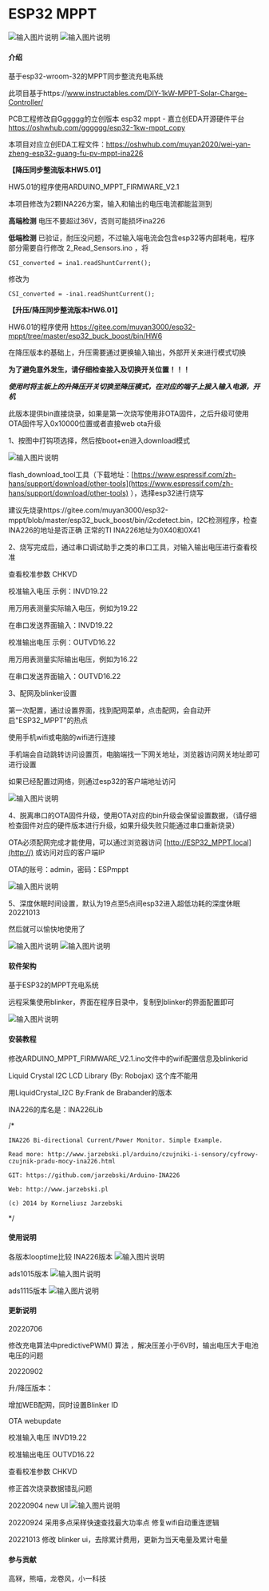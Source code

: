 # ESP32 MPPT
![输入图片说明](%E5%BE%AE%E4%BF%A1%E5%9B%BE%E7%89%87_20221013161921.jpg)
![输入图片说明](%E5%BE%AE%E4%BF%A1%E5%9B%BE%E7%89%87_20221013161915.jpg)

#### 介绍
基于esp32-wroom-32的MPPT同步整流充电系统

此项目基于https://www.instructables.com/DIY-1kW-MPPT-Solar-Charge-Controller/

PCB工程修改自Gggggg的立创版本 esp32 mppt - 嘉立创EDA开源硬件平台 https://oshwhub.com/gggggg/esp32-1kw-mppt_copy

本项目对应立创EDA工程文件：https://oshwhub.com/muyan2020/wei-yan-zheng-esp32-guang-fu-pv-mppt-ina226



 **【降压同步整流版本HW5.01】** 

HW5.01的程序使用ARDUINO_MPPT_FIRMWARE_V2.1

本项目修改为2颗INA226方案，输入和输出的电压电流都能监测到

 **高端检测**  电压不要超过36V，否则可能损坏ina226

 **低端检测**  已验证，耐压没问题，不过输入端电流会包含esp32等内部耗电，程序部分需要自行修改 2_Read_Sensors.ino ，将

`CSI_converted = ina1.readShuntCurrent();`

修改为

`CSI_converted = -ina1.readShuntCurrent();`




 **【升压/降压同步整流版本HW6.01】** 

HW6.01的程序使用 https://gitee.com/muyan3000/esp32-mppt/tree/master/esp32_buck_boost/bin/HW6

在降压版本的基础上，升压需要通过更换输入输出，外部开关来进行模式切换

 **为了避免意外发生，请仔细检查接入及切换开关位置！！！** 

 **_使用时将主板上的升降压开关切换至降压模式，在对应的端子上接入输入电源，开机_** 

此版本提供bin直接烧录，如果是第一次烧写使用非OTA固件，之后升级可使用OTA固件写入0x10000位置或者直接web ota升级

1、按图中打钩项选择，然后按boot+en进入download模式

![输入图片说明](%E5%BE%AE%E4%BF%A1%E6%88%AA%E5%9B%BE_20220901155947.png)

flash_download_tool工具（下载地址：[https://www.espressif.com/zh-hans/support/download/other-tools](https://www.espressif.com/zh-hans/support/download/other-tools) ），选择esp32进行烧写

建议先烧录https://gitee.com/muyan3000/esp32-mppt/blob/master/esp32_buck_boost/bin/i2cdetect.bin，I2C检测程序，检查INA226的地址是否正确
正常的TI INA226地址为0X40和0X41

2、烧写完成后，通过串口调试助手之类的串口工具，对输入输出电压进行查看校准

查看校准参数 CHKVD

校准输入电压 示例：INVD19.22

用万用表测量实际输入电压，例如为19.22

在串口发送界面输入：INVD19.22


校准输出电压 示例：OUTVD16.22

用万用表测量实际输出电压，例如为16.22

在串口发送界面输入：OUTVD16.22

3、配网及blinker设置

第一次配置，通过设置界面，找到配网菜单，点击配网，会自动开启"ESP32_MPPT"的热点

使用手机wifi或电脑的wifi进行连接

手机端会自动跳转访问设置页，电脑端找一下网关地址，浏览器访问网关地址即可进行设置

如果已经配置过网络，则通过esp32的客户端地址访问

![输入图片说明](QQ%E5%9B%BE%E7%89%8720220909105704.png)


4、脱离串口的OTA固件升级，使用OTA对应的bin升级会保留设置数据，（请仔细检查固件对应的硬件版本进行升级，如果升级失败只能通过串口重新烧录）

OTA必须配网完成才能使用，可以通过浏览器访问 [http://ESP32_MPPT.local](http://) 或访问对应的客户端IP

OTA的账号：admin，密码：ESPmppt



![输入图片说明](QQ%E5%9B%BE%E7%89%8720220909105714.png)


5、深度休眠时间设置，默认为19点至5点间esp32进入超低功耗的深度休眠 20221013



然后就可以愉快地使用了



![输入图片说明](%E5%BE%AE%E4%BF%A1%E5%9B%BE%E7%89%87_20220901143819.jpg)
![输入图片说明](%E5%BE%AE%E4%BF%A1%E5%9B%BE%E7%89%87_20220901115046.jpg)


#### 软件架构
基于ESP32的MPPT充电系统

远程采集使用blinker，界面在程序目录中，复制到blinker的界面配置即可

![输入图片说明](blinker_ui.jpg)


#### 安装教程
修改ARDUINO_MPPT_FIRMWARE_V2.1.ino文件中的wifi配置信息及blinkerid

Liquid Crystal I2C LCD Library (By: Robojax) 这个库不能用

用LiquidCrystal_I2C By:Frank de Brabander的版本

INA226的库名是：INA226Lib

/*

    INA226 Bi-directional Current/Power Monitor. Simple Example.

    Read more: http://www.jarzebski.pl/arduino/czujniki-i-sensory/cyfrowy-czujnik-pradu-mocy-ina226.html

    GIT: https://github.com/jarzebski/Arduino-INA226

    Web: http://www.jarzebski.pl

    (c) 2014 by Korneliusz Jarzebski

*/

#### 使用说明
各版本looptime比较
INA226版本
![输入图片说明](%E5%BE%AE%E4%BF%A1%E5%9B%BE%E7%89%87_20220726114642.png)

ads1015版本
![输入图片说明](%E5%BE%AE%E4%BF%A1%E5%9B%BE%E7%89%87_20220726120507.png)

ads1115版本
![输入图片说明](%E5%BE%AE%E4%BF%A1%E5%9B%BE%E7%89%87_20220726114412.png)

#### 更新说明
20220706

修改充电算法中predictivePWM() 算法 ，解决压差小于6V时，输出电压大于电池电压的问题

20220902

升/降压版本：

增加WEB配网，同时设置Blinker ID

OTA webupdate

校准输入电压 INVD19.22

校准输出电压 OUTVD16.22

查看校准参数 CHKVD

修正首次烧录数据错乱问题

20220904
new UI
![输入图片说明](QQ%E5%9B%BE%E7%89%8720220904165534.jpg)

20220924
采用多点采样快速查找最大功率点
修复wifi自动重连逻辑

20221013
修改 blinker ui，去除累计费用，更新为当天电量及累计电量

#### 参与贡献
高冧，熊喵，龙卷风，小一科技


